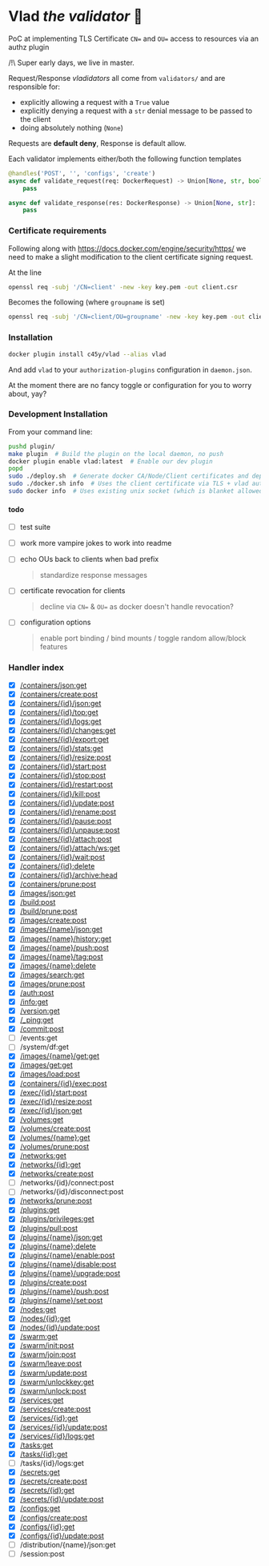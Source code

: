 # Vlad *the validator* 🧛

PoC at implementing TLS Certificate `CN=` and `OU=` access to resources via an authz plugin


/!\ Super early days, we live in master.


Request/Response *vladidators* all come from `validators/` and are responsible for:

- explicitly allowing a request with a `True` value
- explicitly denying a request with a `str` denial message to be passed to the client
- doing absolutely nothing (`None`)

Requests are **default deny**, Response is default allow.


Each validator implements either/both the following function templates
```python
@handles('POST', '', 'configs', 'create')
async def validate_request(req: DockerRequest) -> Union[None, str, bool]:
    pass

async def validate_response(res: DockerResponse) -> Union[None, str]:
    pass
```


### Certificate requirements

Following along with <https://docs.docker.com/engine/security/https/> we need to make a slight modification to the client certificate signing request.

At the line
```bash
openssl req -subj '/CN=client' -new -key key.pem -out client.csr
```

Becomes the following (where `groupname` is set)

```bash
openssl req -subj '/CN=client/OU=groupname' -new -key key.pem -out client.csr
```

### Installation

```bash
docker plugin install c45y/vlad --alias vlad
```

And add `vlad` to your `authorization-plugins` configuration in `daemon.json`.

At the moment there are no fancy toggle or configuration for you to worry about, yay?


### Development Installation

From your command line:

```bash
pushd plugin/
make plugin  # Build the plugin on the local daemon, no push
docker plugin enable vlad:latest  # Enable our dev plugin
popd
sudo ./deploy.sh  # Generate docker CA/Node/Client certificates and deploy daemon.json
sudo ./docker.sh info  # Uses the client certificate via TLS + vlad authz
sudo docker info  # Uses existing unix socket (which is blanket allowed by vlad)
```


#### todo

- [ ] test suite
- [ ] work more vampire jokes to work into readme
- [ ] echo OUs back to clients when bad prefix
    > standardize response messages
- [ ] certificate revocation for clients
    > decline via `CN=` & `OU=` as docker doesn't handle revocation?
- [ ] configuration options
    > enable port binding / bind mounts / toggle random allow/block features


### Handler index

- [x] [/containers/json:get](vlad/validators/containers.py)
- [x] [/containers/create:post](vlad/validators/containers.py)
- [x] [/containers/{id}/json:get](vlad/validators/containers.py)
- [x] [/containers/{id}/top:get](vlad/validators/containers.py)
- [x] [/containers/{id}/logs:get](vlad/validators/containers.py)
- [x] [/containers/{id}/changes:get](vlad/validators/containers.py)
- [x] [/containers/{id}/export:get](vlad/validators/containers.py)
- [x] [/containers/{id}/stats:get](vlad/validators/containers.py)
- [x] [/containers/{id}/resize:post](vlad/validators/containers.py)
- [x] [/containers/{id}/start:post](vlad/validators/containers.py)
- [x] [/containers/{id}/stop:post](vlad/validators/containers.py)
- [x] [/containers/{id}/restart:post](vlad/validators/containers.py)
- [x] [/containers/{id}/kill:post](vlad/validators/containers.py)
- [x] [/containers/{id}/update:post](vlad/validators/containers.py)
- [x] [/containers/{id}/rename:post](vlad/validators/containers.py)
- [x] [/containers/{id}/pause:post](vlad/validators/containers.py)
- [x] [/containers/{id}/unpause:post](vlad/validators/containers.py)
- [x] [/containers/{id}/attach:post](vlad/validators/containers.py)
- [x] [/containers/{id}/attach/ws:get](vlad/validators/containers.py)
- [x] [/containers/{id}/wait:post](vlad/validators/containers.py)
- [x] [/containers/{id}:delete](vlad/validators/containers.py)
- [x] [/containers/{id}/archive:head](vlad/validators/containers.py)
- [x] [/containers/prune:post](vlad/validators/containers.py)
- [x] [/images/json:get](vlad/validators/images.py)
- [x] [/build:post](vlad/validators/build.py)
- [x] [/build/prune:post](vlad/validators/build.py)
- [x] [/images/create:post](vlad/validators/images.py)
- [x] [/images/{name}/json:get](vlad/validators/images.py)
- [x] [/images/{name}/history:get](vlad/validators/images.py)
- [x] [/images/{name}/push:post](vlad/validators/images.py)
- [x] [/images/{name}/tag:post](vlad/validators/images.py)
- [x] [/images/{name}:delete](vlad/validators/images.py)
- [x] [/images/search:get](vlad/validators/images.py)
- [x] [/images/prune:post](vlad/validators/images.py)
- [x] [/auth:post](vlad/validators/auth.py)
- [x] [/info:get](vlad/validators/info.py)
- [x] [/version:get](vlad/validators/version.py)
- [x] [/_ping:get](vlad/validators/ping.py)
- [x] [/commit:post](vlad/validators/commit.py)
- [ ] /events:get
- [ ] /system/df:get
- [x] [/images/{name}/get:get](vlad/validators/images.py)
- [x] [/images/get:get](vlad/validators/images.py)
- [x] [/images/load:post](vlad/validators/images.py)
- [x] [/containers/{id}/exec:post](vlad/validators/containers.py)
- [x] [/exec/{id}/start:post](vlad/validators/exec.py)
- [x] [/exec/{id}/resize:post](vlad/validators/exec.py)
- [x] [/exec/{id}/json:get](vlad/validators/exec.py)
- [x] [/volumes:get](vlad/validators/volumes.py)
- [x] [/volumes/create:post](vlad/validators/volumes_create.py)
- [x] [/volumes/{name}:get](vlad/validators/volumes_OU_get.py)
- [x] [/volumes/prune:post](vlad/validators/volumes_prune.py)
- [x] [/networks:get](vlad/validators/networks.py)
- [x] [/networks/{id}:get](vlad/validators/networks_OU_get.py)
- [x] [/networks/create:post](vlad/validators/networks_create.py)
- [ ] /networks/{id}/connect:post
- [ ] /networks/{id}/disconnect:post
- [x] [/networks/prune:post](vlad/validators/networks_prune.py)
- [x] [/plugins:get](vlad/validators/plugins.py)
- [x] [/plugins/privileges:get](vlad/validators/plugins.py)
- [x] [/plugins/pull:post](vlad/validators/plugins.py)
- [x] [/plugins/{name}/json:get](vlad/validators/plugins.py)
- [x] [/plugins/{name}:delete](vlad/validators/plugins.py)
- [x] [/plugins/{name}/enable:post](vlad/validators/plugins.py)
- [x] [/plugins/{name}/disable:post](vlad/validators/plugins.py)
- [x] [/plugins/{name}/upgrade:post](vlad/validators/plugins.py)
- [x] [/plugins/create:post](vlad/validators/plugins.py)
- [x] [/plugins/{name}/push:post](vlad/validators/plugins.py)
- [x] [/plugins/{name}/set:post](vlad/validators/plugins.py)
- [x] [/nodes:get](vlad/validators/nodes.py)
- [x] [/nodes/{id}:get](vlad/validators/nodes_get.py)
- [x] [/nodes/{id}/update:post](vlad/validators/nodes_update.py)
- [x] [/swarm:get](vlad/validators/swarm.py)
- [x] [/swarm/init:post](vlad/validators/swarm.py)
- [x] [/swarm/join:post](vlad/validators/swarm.py)
- [x] [/swarm/leave:post](vlad/validators/swarm.py)
- [x] [/swarm/update:post](vlad/validators/swarm.py)
- [x] [/swarm/unlockkey:get](vlad/validators/swarm.py)
- [x] [/swarm/unlock:post](vlad/validators/swarm.py)
- [x] [/services:get](vlad/validators/services.py)
- [x] [/services/create:post](vlad/validators/services_create.py)
- [x] [/services/{id}:get](vlad/validators/services_OU_get.py)
- [x] [/services/{id}/update:post](vlad/validators/services_OU_update.py)
- [x] [/services/{id}/logs:get](vlad/validators/services_OU_logs.py)
- [x] [/tasks:get](vlad/validators/tasks.py)
- [x] [/tasks/{id}:get](vlad/validators/tasks_get.py)
- [ ] /tasks/{id}/logs:get
- [x] [/secrets:get](vlad/validators/secrets.py)
- [x] [/secrets/create:post](vlad/validators/secrets_create.py)
- [x] [/secrets/{id}:get](vlad/validators/secrets_OU_get.py)
- [x] [/secrets/{id}/update:post](vlad/validators/secrets_OU_update.py)
- [x] [/configs:get](vlad/validators/configs.py)
- [x] [/configs/create:post](vlad/validators/configs_create.py)
- [x] [/configs/{id}:get](vlad/validators/configs_OU_get.py)
- [x] [/configs/{id}/update:post](vlad/validators/configs_OU_update.py)
- [ ] /distribution/{name}/json:get
- [ ] /session:post
